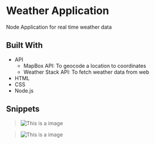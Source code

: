 # Weather Application
Node Application for real time weather data

## Built With
* API
  - MapBox API: To geocode a location to coordinates
  - Weather Stack API: To fetch weather data from web
* HTML
* CSS
* Node.js

## Snippets

>![This is a image](/Public/Images/Img1.png)


>![This is a image](/Public/Images/Img2.png)
